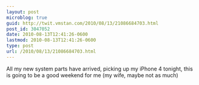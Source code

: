```yaml
---
layout: post
microblog: true
guid: http://twit.vmstan.com/2010/08/13/21086684703.html
post_id: 3047052
date: 2010-08-13T12:41:26-0600
lastmod: 2010-08-13T12:41:26-0600
type: post
url: /2010/08/13/21086684703.html
---
```

All my new system parts have arrived, picking up my iPhone 4 tonight, this is going to be a good weekend for me (my wife, maybe not as much)
